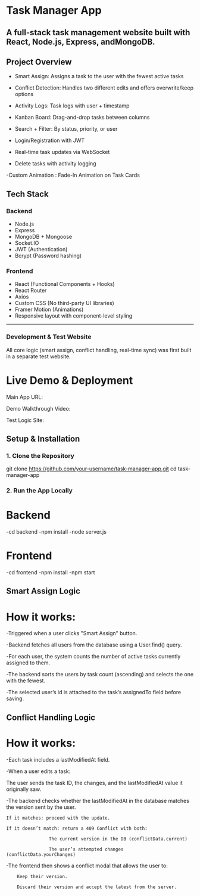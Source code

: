 # Task Manager App

## A full-stack task management website built with React, Node.js, Express, andMongoDB.

## Project Overview

- Smart Assign: Assigns a task to the user with the fewest active tasks

- Conflict Detection: Handles two different edits and offers overwrite/keep options

- Activity Logs: Task logs with user + timestamp

- Kanban Board: Drag-and-drop tasks between columns

- Search + Filter: By status, priority, or user

- Login/Registration with JWT

- Real-time task updates via WebSocket

- Delete tasks with activity logging

-Custom Animation : Fade-In Animation on Task Cards

## Tech Stack

### Backend

- Node.js
- Express
- MongoDB + Mongoose
- Socket.IO
- JWT (Authentication)
- Bcrypt (Password hashing)

### Frontend

- React (Functional Components + Hooks)
- React Router
- Axios
- Custom CSS (No third-party UI libraries)
- Framer Motion (Animations)
- Responsive layout with component-level styling

---

### Development & Test Website

All core logic (smart assign, conflict handling, real-time sync) was first built in a separate test website.

# Live Demo & Deployment

Main App URL:

Demo Walkthrough Video:

Test Logic Site:

## Setup & Installation

### 1. Clone the Repository

git clone https://github.com/your-username/task-manager-app.git
cd task-manager-app

### 2. Run the App Locally

# Backend

-cd backend
-npm install
-node server.js

# Frontend

-cd frontend
-npm install
-npm start

## Smart Assign Logic

# How it works:

-Triggered when a user clicks "Smart Assign" button.

-Backend fetches all users from the database using a User.find() query.

-For each user, the system counts the number of active tasks currently assigned to them.

-The backend sorts the users by task count (ascending) and selects the one with the fewest.

-The selected user’s id is attached to the task’s assignedTo field before saving.

## Conflict Handling Logic

# How it works:

-Each task includes a lastModifiedAt field.

-When a user edits a task:

The user sends the task ID, the changes, and the lastModifiedAt value it originally saw.

-The backend checks whether the lastModifiedAt in the database matches the version sent by the user.

    If it matches: proceed with the update.

    If it doesn’t match: return a 409 Conflict with both:

                    The current version in the DB (conflictData.current)

                    The user’s attempted changes (conflictData.yourChanges)

-The frontend then shows a conflict modal that allows the user to:

        Keep their version.

        Discard their version and accept the latest from the server.
